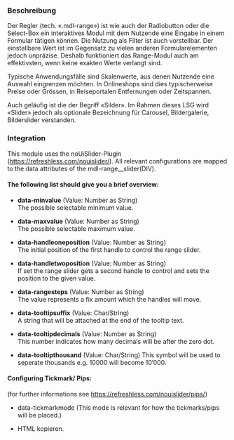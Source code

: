 ### Beschreibung
Der Regler (tech. «.mdl-range») ist wie auch der Radiobutton oder die Select-Box ein interaktives Modul mit dem Nutzende eine Eingabe in einem Formular tätigen können. Die Nutzung als Filter ist auch vorstellbar. Der einstellbare Wert ist im Gegensatz zu vielen anderen Formularelementen jedoch unpräzise. Deshalb funktioniert das Range-Modul auch am effektivsten, wenn keine exakten Werte verlangt sind.  

Typische Anwendungsfälle sind Skalenwerte, aus denen Nutzende eine Auswahl eingrenzen möchten. In Onlineshops sind dies typischerweise Preise oder Grössen, in Reiseportalen Entfernungen oder Zeitspannen.

Auch geläufig ist die der Begriff «Silder».  Im Rahmen dieses LSG wird «Slider» jedoch als optionale Bezeichnung für Carousel, Bildergalerie, Bilderslider verstanden. 


### Integration
This module uses the noUiSlider-Plugin (https://refreshless.com/nouislider/). All relevant configurations are mapped 
to the data attributes of the mdl-range__slider(DIV). 

#### The following list should give you a brief overview:

- **data-minvalue** (Value: Number as String)  
The possible selectable minimum value.

- **data-maxvalue** (Value: Number as String)  
The possible selectable maximum value.

- **data-handleoneposition** (Value: Number as String)  
The initial position of the first handle to control the range slider.

- **data-handletwoposition** (Value: Number as String)  
If set the range slider gets a second handle to control and sets the position to the given value.

- **data-rangesteps** (Value: Number as String)  
The value represents a fix amount which the handles will move.

- **data-tooltipsuffix** (Value: Char/String)  
A string that will be attached at the end of the tooltip text.

- **data-tooltipdecimals** (Value: Number as String)  
This number indicates how many decimals will be after the zero dot.

- **data-tooltipthousand** (Value: Char/String)
This symbol will be used to seperate thousands e.g. 10000 will become 10‘000.

#### Configuring Tickmark/ Pips: 
(for further informations see https://refreshless.com/nouislider/pips/)
- data-tickmarkmode (This mode is relevant for how the tickmarks/pips will be placed.)


* HTML kopieren.
